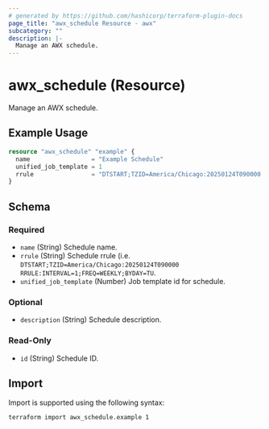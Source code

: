 ```yaml
---
# generated by https://github.com/hashicorp/terraform-plugin-docs
page_title: "awx_schedule Resource - awx"
subcategory: ""
description: |-
  Manage an AWX schedule.
---
```


# awx_schedule (Resource)

Manage an AWX schedule.

## Example Usage

```terraform
resource "awx_schedule" "example" {
  name                 = "Example Schedule"
  unified_job_template = 1
  rrule                = "DTSTART;TZID=America/Chicago:20250124T090000 RRULE:INTERVAL=1;FREQ=WEEKLY;BYDAY=TU"
}
```

<!-- schema generated by tfplugindocs -->
## Schema

### Required

- `name` (String) Schedule name.
- `rrule` (String) Schedule rrule (i.e. `DTSTART;TZID=America/Chicago:20250124T090000 RRULE:INTERVAL=1;FREQ=WEEKLY;BYDAY=TU`.
- `unified_job_template` (Number) Job template id for schedule.

### Optional

- `description` (String) Schedule description.

### Read-Only

- `id` (String) Schedule ID.

## Import

Import is supported using the following syntax:

```shell
terraform import awx_schedule.example 1
```

